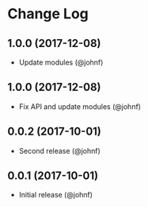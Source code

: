 # Change Log

## 1.0.0 (2017-12-08)

* Update modules (@johnf)

## 1.0.0 (2017-12-08)

* Fix API and update modules (@johnf)

## 0.0.2 (2017-10-01)

* Second release (@johnf)

## 0.0.1 (2017-10-01)

* Initial release (@johnf)
